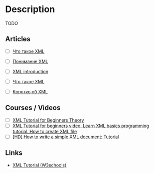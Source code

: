 # Description

TODO


## Articles

- [ ] [Что такое XML](https://habr.com/ru/post/524288/)
- [ ] [Понимание XML](https://www.internet-technologies.ru/articles/ponimanie-xml.html)
- [ ] [XML introduction](https://developer.mozilla.org/en-US/docs/Web/XML/XML_introduction)
- [ ] [Что такое XML](https://javarush.ru/groups/posts/2287-chto-takoe-xml)
- [ ] [Коротко об XML](https://xml.readthedocs.io/xml-intro.html)


## Courses / Videos

- [ ] [XML Tutorial for Beginners Theory](https://youtu.be/n-y-YHVZSwk)
- [ ] [XML Tutorial for beginners video. Learn XML basics programming tutorial. How to create XML file](https://youtu.be/yUw-aTOwAw8)
- [ ] [[HD] How to write a simple XML document: Tutorial](https://youtu.be/UqwGSo82cwU)

## Links

- [XML Tutorial (W3schools)](https://www.w3schools.com/xml/default.asp)
